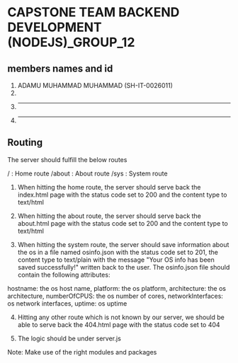 # CAPSTONE TEAM BACKEND DEVELOPMENT (NODEJS)_GROUP_12
## members names and id 
1. ADAMU MUHAMMAD MUHAMMAD (SH-IT-0026011)
2. 
3. --------------
4. -------------

## Routing
The server should fulfill the below routes

/ : Home route
/about : About route
/sys : System route
1. When hitting the home route, the server should serve back the index.html page with the status code set to 200 and the content type to text/html

2. When hitting the about route, the server should serve back the about.html page with the status code set to 200 and the content type to text/html

3. When hitting the system route, the server should save information about the os in a file named osinfo.json with the status code set to 201, the content type to text/plain with the message "Your OS info has been saved successfully!" written back to the user. The osinfo.json file should contain the following attributes:

hostname: the os host name,
platform: the os platform,
architecture: the os architecture,
numberOfCPUS: the os number of cores,
networkInterfaces: os network interfaces,
uptime: os uptime


4. Hitting any other route which is not known by our server, we should be able to serve back the 404.html page with the status code set to 404

5. The logic should be under server.js

Note: Make use of the right modules and packages
